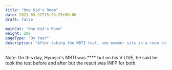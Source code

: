 ```yaml
---
title: "One Kid's Room"
date: 2021-03-22T15:28:25+08:00
draft: false

mainCat: "One Kid's Room"
weight: 208
pageType: "By Year"
description: "After taking the MBTI test, one member sits in a room talking about his personality while the other members are talking about him too."
---
```

Note: On this day, Hyunjin's MBTI was **** but on his V LIVE, he said he took the test before and after but the result was INFP for both.
